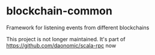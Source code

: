 # blockchain-common
Framework for listening events from different blockchains

This project is not longer maintained. It's part of https://github.com/daonomic/scala-rpc now
